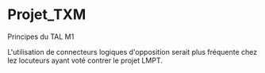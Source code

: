 # Projet_TXM
Principes du TAL M1

L'utilisation de connecteurs logiques d'opposition serait plus fréquente chez lez locuteurs ayant voté contrer le projet LMPT.
